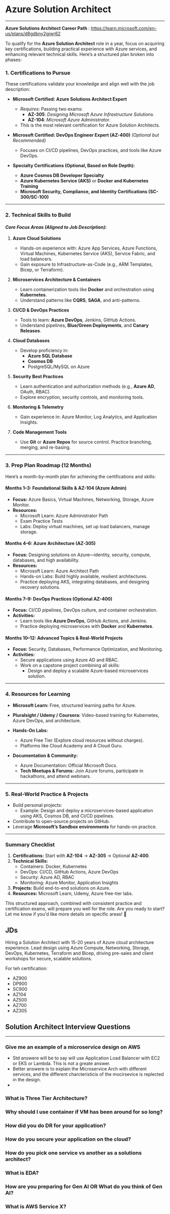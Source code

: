 # Azure Solution Architect


---

**Azure Solutions Architect Career Path** : https://learn.microsoft.com/en-us/plans/d8gdbny2gjwr62

To qualify for the **Azure Solution Architect** role in a year, focus on acquiring key certifications, building practical experience with Azure services, and enhancing relevant technical skills. Here’s a structured plan broken into phases:

### **1. Certifications to Pursue**  
These certifications validate your knowledge and align well with the job description:  
- **Microsoft Certified: Azure Solutions Architect Expert**  
   - *Requires:* Passing two exams:  
     - **AZ-305**: *Designing Microsoft Azure Infrastructure Solutions.*  
     - **AZ-104**: *Microsoft Azure Administrator.*  
   - This is the most relevant certification for Azure Solution Architects.

- **Microsoft Certified: DevOps Engineer Expert (AZ-400)** *(Optional but Recommended)*  
   - Focuses on CI/CD pipelines, DevOps practices, and tools like Azure DevOps.

- **Specialty Certifications (Optional, Based on Role Depth):**  
   - **Azure Cosmos DB Developer Specialty**  
   - **Azure Kubernetes Service (AKS)** or **Docker and Kubernetes Training**  
   - **Microsoft Security, Compliance, and Identity Certifications (SC-300/SC-100)**  

---

### **2. Technical Skills to Build**  
#### *Core Focus Areas (Aligned to Job Description):*
1. **Azure Cloud Solutions**  
   - Hands-on experience with: Azure App Services, Azure Functions, Virtual Machines, Kubernetes Service (AKS), Service Fabric, and load balancers.  
   - Gain exposure to Infrastructure-as-Code (e.g., ARM Templates, Bicep, or Terraform).

2. **Microservices Architecture & Containers**  
   - Learn containerization tools like **Docker** and orchestration using **Kubernetes**.  
   - Understand patterns like **CQRS**, **SAGA**, and anti-patterns.  

3. **CI/CD & DevOps Practices**  
   - Tools to learn: **Azure DevOps**, Jenkins, GitHub Actions.  
   - Understand pipelines, **Blue/Green Deployments**, and **Canary Releases**.  

4. **Cloud Databases**  
   - Develop proficiency in:  
     - **Azure SQL Database**  
     - **Cosmos DB**  
     - PostgreSQL/MySQL on Azure  

5. **Security Best Practices**  
   - Learn authentication and authorization methods (e.g., **Azure AD**, OAuth, RBAC).  
   - Explore encryption, security controls, and monitoring tools.  

6. **Monitoring & Telemetry**  
   - Gain experience in: Azure Monitor, Log Analytics, and Application Insights.

7. **Code Management Tools**  
   - Use **Git** or **Azure Repos** for source control. Practice branching, merging, and re-basing.  

---

### **3. Prep Plan Roadmap (12 Months)**  
Here’s a month-by-month plan for achieving the certifications and skills:

#### **Months 1–3: Foundational Skills & AZ-104 (Azure Admin)**  
- **Focus:** Azure Basics, Virtual Machines, Networking, Storage, Azure Monitor.  
- **Resources:**  
   - Microsoft Learn: Azure Administrator Path  
   - Exam Practice Tests  
   - Labs: Deploy virtual machines, set up load balancers, manage storage.

#### **Months 4–6: Azure Architecture (AZ-305)**  
- **Focus:** Designing solutions on Azure—identity, security, compute, databases, and high availability.  
- **Resources:**  
   - Microsoft Learn: Azure Architect Path  
   - Hands-on Labs: Build highly available, resilient architectures.  
   - Practice deploying AKS, integrating databases, and designing recovery solutions.

#### **Months 7–9: DevOps Practices (Optional AZ-400)**  
- **Focus:** CI/CD pipelines, DevOps culture, and container orchestration.  
- **Activities:**  
   - Learn tools like **Azure DevOps**, GitHub Actions, and Jenkins.  
   - Practice deploying microservices with **Docker** and **Kubernetes**.  

#### **Months 10–12: Advanced Topics & Real-World Projects**  
- **Focus:** Security, Databases, Performance Optimization, and Monitoring.  
- **Activities:**  
   - Secure applications using Azure AD and RBAC.  
   - Work on a capstone project combining all skills:  
     - Design and deploy a scalable Azure-based microservices solution.  

---

### **4. Resources for Learning**  
- **Microsoft Learn:** Free, structured learning paths for Azure.  
- **Pluralsight / Udemy / Coursera:** Video-based training for Kubernetes, Azure DevOps, and architecture.  
- **Hands-On Labs:**  
   - Azure Free Tier (Explore cloud resources without charges).  
   - Platforms like Cloud Academy and A Cloud Guru.  

- **Documentation & Community:**  
   - Azure Documentation: Official Microsoft Docs.  
   - **Tech Meetups & Forums:** Join Azure forums, participate in hackathons, and attend webinars.  

---

### **5. Real-World Practice & Projects**  
- Build personal projects:  
   - Example: Design and deploy a microservices-based application using AKS, Cosmos DB, and CI/CD pipelines.  
- Contribute to open-source projects on GitHub.  
- Leverage **Microsoft’s Sandbox environments** for hands-on practice.

---

### **Summary Checklist**  
1. **Certifications:** Start with **AZ-104** → **AZ-305** → Optional **AZ-400**.  
2. **Technical Skills:**  
   - Containers: Docker, Kubernetes  
   - DevOps: CI/CD, GitHub Actions, Azure DevOps  
   - Security: Azure AD, RBAC  
   - Monitoring: Azure Monitor, Application Insights  
3. **Projects:** Build end-to-end solutions on Azure.  
4. **Resources:** Microsoft Learn, Udemy, Azure free-tier labs.

This structured approach, combined with consistent practice and certification exams, will prepare you well for the role. Are you ready to start? Let me know if you'd like more details on specific areas! 🚀

## JDs

Hiring a Solution Architect with 15-20 years of Azure cloud architecture experience. 
Lead design using Azure Compute, Networking, Storage, DevOps, Kubernetes, Terraform and Bicep, driving pre-sales and client workshops for secure, scalable solutions.

For teh certification:

*  AZ900
*  DP900
*  SC900
*  AZ104
*  AZ500
*  AZ700
*  AZ305

## Solution Architect Interview Questions

-----

### Give me an example of a microservice design on AWS

*  Std answere will be to say will use Application Load Balancer with EC2 or EKS or Lambda. This is not a greate answer.
*  Better answere is to explain the Microservice Arch with different services, and the different charcteristicis of the mocirsevice is replected in the design.
*  


### What is Three Tier Architecture?
### Why should I use container if VM has been around for so long?
### How did you do DR for your application?
### How do you secure your application on the cloud?
### How do you pick one service vs another as a solutions architect?
### What is EDA?
### How are you preparing for Gen Al OR What do you think of Gen Al?
### What is AWS Service X?
